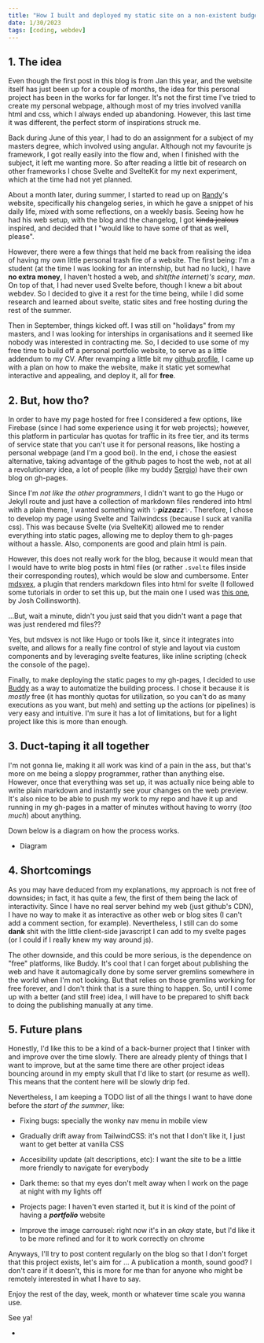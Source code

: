 ```yaml
---
title: "How I built and deployed my static site on a non-existent budget"
date: 1/30/2023
tags: [coding, webdev]
---
```


## 1. The idea

Even though the first post in this blog is from Jan this year, and the website itself has just been up for a couple of months, the idea for this personal project has been in the works for far longer. It's not the first time I've tried to create my personal webpage, although most of my tries involved vanilla html and css, which I always ended up abandoning. However, this last time it was different, the perfect storm of inspirations struck me. 

Back during June of this year, I had to do an assignment for a subject of my masters degree, which involved using angular. Although not my favourite js framework, I got really easily into the flow and, when I finished with the subject, it left me wanting more. So after reading a little bit of research on other frameworks I chose Svelte and SvelteKit for my next experiment, which at the time had not yet planned.

About a month later, during summer, I started to read up on [Randy](https://randy.gg)'s website, specifically his changelog series, in which he gave a snippet of his daily life, mixed with some reflections, on a weekly basis. Seeing how he had his web setup, with the blog and the changelog, I got ~~kinda jealous~~ inspired, and decided that I "would like to have some of that as well, please".

However, there were a few things that held me back from realising the idea of having my own little personal trash fire of a website. The first being: I'm a student (at the time I was looking for an internship, but had no luck), I have **no extra money**, I haven't hosted a web, and _shit(the internet)'s scary, man_. On top of that, I had never used Svelte before, though I knew a bit about webdev. So I decided to give it a rest for the time being, while I did some research and learned about svelte, static sites and free hosting during the rest of the summer.

Then in September, things kicked off. I was still on "holidays" from my masters, and I was looking for interships in organisations and it seemed like nobody was interested in contracting me. So, I decided to use some of my free time to build off a personal portfolio website, to serve as a little addendum to my CV. After revamping a little bit my [github profile](https://github.com/luiscruzv99), I came up with a plan on how to make the website, make it static yet somewhat interactive and appealing, and deploy it, all for **free**.

## 2. But, how tho?

In order to have my page hosted for free I considered a few options, like Firebase (since I had some experience using it for web projects); however, this platform in particular has quotas for traffic in its free tier, and its terms of service state that you can't use it for personal reasons, like hosting a personal webpage (and I'm a good boi). In the end, i chose the easiest alternative, taking advantage of the github pages to host the web, not at all a revolutionary idea, a lot of people (like my buddy [Sergio](https://sergioquijanorey.github.io/)) have their own blog on gh-pages.

Since I'm _not like the other programmers_, I didn't want to go the Hugo or Jekyll route and just have a collection of markdown files rendered into html with a plain theme, I wanted something with ✨_**pizzazz**_✨. Therefore, I chose to develop my page using Svelte and Tailwindcss (because I suck at vanilla css). This was because Svelte (via SvelteKit) allowed me to render everything into static pages, allowing me to deploy them to gh-pages without a hassle. Also, components are good and plain html is pain.

However, this does not really work for the blog, because it would mean that I would have to write blog posts in html files (or rather `.svelte` files inside their corresponding routes), which would be slow and cumbersome. Enter [mdsvex](https://mdsvex.com/), a plugin that renders markdown files into html for svelte (I followed some tutorials in order to set this up, but the main one I used was [this one](https://joshcollinsworth.com/blog/build-static-sveltekit-markdown-blog), by Josh Collinsworth). 

...But, wait a minute, didn't you just said that you didn't want a page that was just rendered md files?? 

Yes, but mdsvex is not like Hugo or tools like it, since it integrates into svelte, and allows for a really fine control of style and layout via custom components and by leveraging svelte features, like inline scripting (check the console of the page).
<script>
    console.log("Hey, you checked me out!")
</script>

Finally, to make deploying the static pages to my gh-pages, I decided to use [Buddy](https://buddy.works) as a way to automatize the building process. I chose it because it is _mostly_ free (it has monthly quotas for utilization, so you can't do as many executions as you want, but meh) and setting up the actions (or pipelines) is very easy and intuitive. I'm sure it has a lot of limitations, but for a light project like this is more than enough.

## 3. Duct-taping it all together

I'm not gonna lie, making it all work was kind of a pain in the ass, but that's more on me being a sloppy programmer, rather than anything else. However, once that everything was set up, it was actually nice being able to write plain markdown and instantly see your changes on the web preview. It's also nice to be able to push my work to my repo and have it up and running in my gh-pages in a matter of minutes without having to worry (_too much_) about anything.

Down below is a diagram on how the process works.

- Diagram

## 4. Shortcomings

As you may have deduced from my explanations, my approach is not free of downsides; in fact, it has quite a few, the first of them being the lack of interactivity. Since I have no real server behind my web (just github's CDN), I have no way to make it as interactive as other web or blog sites (I can't add a comment section, for example). Nevertheless, I still can do some **dank** shit with the little client-side javascript I can add to my svelte pages (or I could if I really knew my way around js).

The other downside, and this could be more serious, is the dependence on "free" platforms, like Buddy. It's cool that I can forget about publishing the web and have it automagically done by some server gremlins somewhere in the world when I'm not looking. But that relies on those gremlins working for free forever, and I don't think that is a sure thing to happen. So, until I come up with a better (and still free) idea, I will have to be prepared to shift back to doing the publishing manually at any time.

## 5. Future plans

Honestly, I'd like this to be a kind of a back-burner project that I tinker with and improve over the time slowly. There are already plenty of things that I want to improve, but at the same time there are other project ideas bouncing around in my empty skull that I'd like to start (or resume as well). This means that the content here will be slowly drip fed.

Nevertheless, I am keeping a TODO list of all the things I want to have done before the _start of the summer_, like:
- Fixing bugs: specially the wonky nav menu in mobile view

- Gradually drift away from TailwindCSS: it's not that I don't like it, I just want to get better at vanilla CSS

- Accesibility update (alt descriptions, etc): I want the site to be a little more friendly to navigate for everybody

- Dark theme: so that my eyes don't melt away when I work on the page at night with my lights off

- Projects page: I haven't even started it, but it is kind of the point of having a _**portfolio**_ website

- Improve the image carrousel: right now it's in an _okay_ state, but I'd like it to be more refined and for it to work correctly on chrome

Anyways, I'll try to post content regularly on the blog so that I don't forget that this project exists, let's aim for ... A publication a month, sound good? I don't care if it doesn't, this is more for me than for anyone who might be remotely interested in what I have to say.

Enjoy the rest of the day, week, month or whatever time scale you wanna use.

See ya!





-
